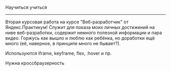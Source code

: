 ﻿Научиться учиться
___________________________

Вторая курсовая работа на курсе "Веб-разработчик" от Яндекс.Практикум! Служит для показа моих личных достижений на ниве веб-разработки, содержит немного полезной информации и пара видео. Горжусь как вышло и люблю как ребёнка, но доработки ещё много (её, наверное, в принципе много не бывает?). 

Используются iframe, keyframe, flex, :hover и пр. 

Нужна кроссбраузерность 